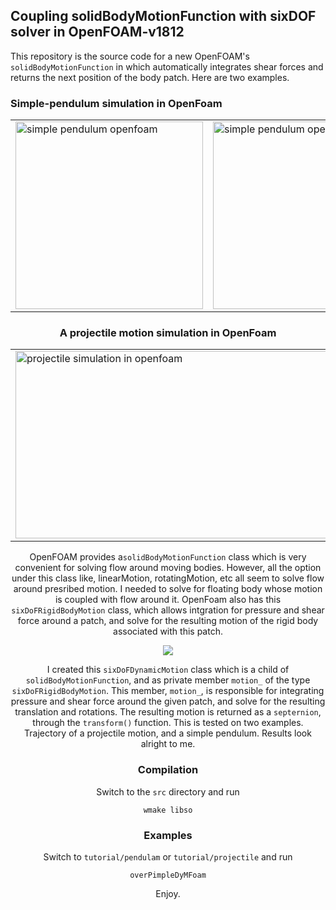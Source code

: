 ## Coupling solidBodyMotionFunction with sixDOF solver in OpenFOAM-v1812

This repository is the source code for a new OpenFOAM's  `solidBodyMotionFunction` in which automatically integrates shear forces and returns the next position of the body patch. Here are two examples. 

### Simple-pendulum simulation in OpenFoam

<center>
<table>
    <tr>
        <td>
          <img src="https://github.com/krajit/sixDoFDynamicMotion/blob/master/images/pendulum_U.gif?raw=true" alt="simple pendulum openfoam" height="300rem" width="300rem">
        </td>        
        <td>
          <img src="https://github.com/krajit/sixDoFDynamicMotion/blob/master/images/pendulum_meshMotion.gif?raw=true" alt="simple pendulum openfoam" height="300rem" width="300rem">
        </td>        
</tr>
</table>

### A projectile motion simulation in OpenFoam

<table>
    <tr>
        <td>
          <img src="https://github.com/krajit/sixDoFDynamicMotion/blob/master/images/projectileVelocity.gif" alt="projectile simulation in openfoam" height="300rem" width="500rem">
        </td>        
        <td>
          <img src="https://github.com/krajit/sixDoFDynamicMotion/blob/master/images/projectileMesh.gif?raw=true" alt="projectile simulation in openfoam" height="300rem" width="500rem">
        </td>        
</tr>
</table>


OpenFOAM provides a`solidBodyMotionFunction` class which is very convenient for solving flow around moving bodies. However, all the option under this class like, linearMotion, rotatingMotion, etc all seem to solve flow around presribed motion. I needed to solve for floating body whose motion is coupled with flow around it. OpenFoam also has this `sixDoFRigidBodyMotion` class, which allows intgration for pressure and shear force around a patch, and solve for the resulting motion of the rigid body associated with this patch. 

![](https://github.com/krajit/sixDoFDynamicMotion/blob/master/images/inheritence.png?raw=true)


I created this `sixDoFDynamicMotion` class which is a child of `solidBodyMotionFunction`, and as private member `motion_` of the type `sixDoFRigidBodyMotion`. This member, `motion_`, is responsible for integrating pressure and shear force around the given patch, and solve for the resulting  translation and rotations. The resulting motion is returned as a `septernion`, through the `transform()` function. This is tested on two examples. Trajectory of a projectile motion, and a simple pendulum. Results look alright to me. 

### Compilation
Switch to the `src` directory and run

```
wmake libso
```

### Examples
Switch to `tutorial/pendulam` or `tutorial/projectile` and run
```
overPimpleDyMFoam
```

Enjoy.


